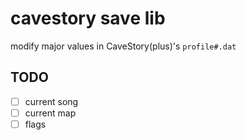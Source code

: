 # cavestory save lib

modify major values in CaveStory(plus)'s `profile#.dat`

## TODO

- [ ] current song
- [ ] current map
- [ ] flags
